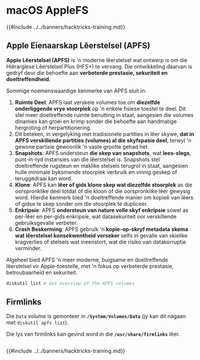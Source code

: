 # macOS AppleFS

{{#include ../../banners/hacktricks-training.md}}

## Apple Eienaarskap Lêerstelsel (APFS)

**Apple Lêerstelsel (APFS)** is 'n moderne lêerstelsel wat ontwerp is om die Hiërargiese Lêerstelsel Plus (HFS+) te vervang. Die ontwikkeling daarvan is gedryf deur die behoefte aan **verbeterde prestasie, sekuriteit en doeltreffendheid**.

Sommige noemenswaardige kenmerke van APFS sluit in:

1. **Ruimte Deel**: APFS laat verskeie volumes toe om **diezelfde onderliggende vrye stoorplek** op 'n enkele fisiese toestel te deel. Dit stel meer doeltreffende ruimte benutting in staat, aangesien die volumes dinamies kan groei en krimp sonder die behoefte aan handmatige hergroting of herpartitionering.
1. Dit beteken, in vergelyking met tradisionele partities in lêer skywe, **dat in APFS verskillende partities (volumes) al die skyfspasie deel**, terwyl 'n gewone partisie gewoonlik 'n vaste grootte gehad het.
2. **Snapshots**: APFS ondersteun **die skep van snapshots**, wat **lees-slegs**, punt-in-tyd instansies van die lêerstelsel is. Snapshots stel doeltreffende rugsteun en maklike stelsels terugrol in staat, aangesien hulle minimale bykomende stoorplek verbruik en vinnig geskep of teruggedraai kan word.
3. **Klone**: APFS kan **lêer of gids klone skep wat diezelfde stoorplek** as die oorspronklike deel totdat óf die kloon óf die oorspronklike lêer gewysig word. Hierdie kenmerk bied 'n doeltreffende manier om kopieë van lêers of gidse te skep sonder om die stoorplek te dupliceer.
4. **Enkripsie**: APFS **ondersteun van nature volle skyf enkripsie** sowel as per-lêer en per-gids enkripsie, wat datasekuriteit oor verskillende gebruiksgevalle verbeter.
5. **Crash Beskerming**: APFS gebruik 'n **kopie-op-skryf metadata skema wat lêerstelsel konsekwentheid verseker** selfs in gevalle van skielike kragverlies of stelsels wat ineenstort, wat die risiko van datakorruptie verminder.

Algeheel bied APFS 'n meer moderne, buigsame en doeltreffende lêerstelsel vir Apple-toestelle, met 'n fokus op verbeterde prestasie, betroubaarheid en sekuriteit.
```bash
diskutil list # Get overview of the APFS volumes
```
## Firmlinks

Die `Data` volume is gemonteer in **`/System/Volumes/Data`** (jy kan dit nagaan met `diskutil apfs list`).

Die lys van firmlinks kan gevind word in die **`/usr/share/firmlinks`** lêer.
```bash

```
{{#include ../../banners/hacktricks-training.md}}
